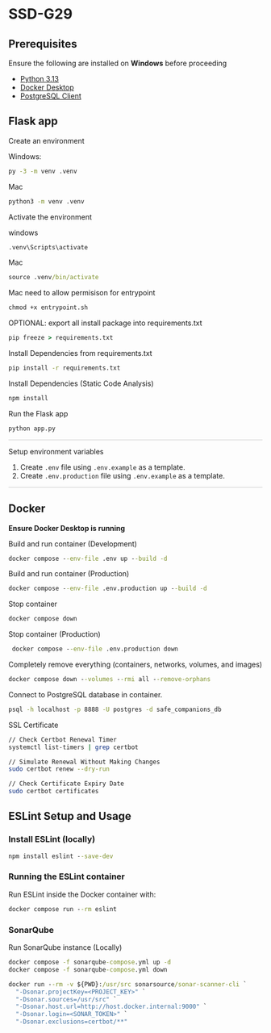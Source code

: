 # SSD-G29

## Prerequisites

Ensure the following are installed on **Windows** before proceeding

* [Python 3.13](https://www.python.org/downloads/)
* [Docker Desktop](https://www.docker.com/products/docker-desktop/)
* [PostgreSQL Client](https://www.postgresql.org/download/)

## Flask app

Create an environment

Windows:
```bat
py -3 -m venv .venv
```

Mac
```bat
python3 -m venv .venv
```

Activate the environment

windows
```bat
.venv\Scripts\activate
```

Mac
```bat
source .venv/bin/activate
```

Mac need to allow permisison for entrypoint
```bat
chmod +x entrypoint.sh
```

OPTIONAL: export all install package into requirements.txt

```bat
pip freeze > requirements.txt
```

Install Dependencies from requirements.txt

```bat
pip install -r requirements.txt
```

Install Dependencies (Static Code Analysis)

```bat
npm install
```

Run the Flask app

```bat
python app.py
```

<hr style="width:100%; height:1px; border:none; background-color:#ccc;">
Setup environment variables

1. Create `.env` file using `.env.example` as a template.
2. Create `.env.production` file using `.env.example` as a template.

<hr style="width:100%; height:1px; border:none; background-color:#ccc;">

## Docker

**Ensure Docker Desktop is running**

Build and run container (Development)

```bat
docker compose --env-file .env up --build -d
```

Build and run container (Production)

```bat
docker compose --env-file .env.production up --build -d
```

Stop container

```bat
docker compose down
```

Stop container (Production)

```bat
 docker compose --env-file .env.production down
```

Completely remove everything (containers, networks, volumes, and images)

```bat
docker compose down --volumes --rmi all --remove-orphans
```

Connect to PostgreSQL database in container.

```bat
psql -h localhost -p 8888 -U postgres -d safe_companions_db
```

SSL Certificate

```bash
// Check Certbot Renewal Timer
systemctl list-timers | grep certbot

// Simulate Renewal Without Making Changes
sudo certbot renew --dry-run

// Check Certificate Expiry Date
sudo certbot certificates
```

## ESLint Setup and Usage

### Install ESLint (locally)

```bat
npm install eslint --save-dev
```

### Running the ESLint container

Run ESLint inside the Docker container with:

```bat
docker compose run --rm eslint
```

### SonarQube

Run SonarQube instance (Locally)

```bat
docker compose -f sonarqube-compose.yml up -d
docker compose -f sonarqube-compose.yml down
```

```bat
docker run --rm -v ${PWD}:/usr/src sonarsource/sonar-scanner-cli `
  "-Dsonar.projectKey=<PROJECT_KEY>" `
  "-Dsonar.sources=/usr/src" `
  "-Dsonar.host.url=http://host.docker.internal:9000" `
  "-Dsonar.login=<SONAR_TOKEN>" `
  "-Dsonar.exclusions=certbot/**"
```
